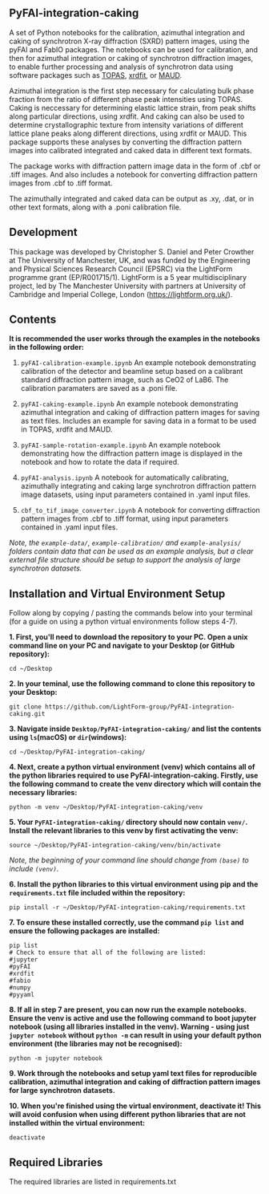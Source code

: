 PyFAI-integration-caking
-----------

A set of Python notebooks for the calibration, azimuthal integration and caking of synchrotron X-ray diffraction (SXRD) pattern images, using the pyFAI and FabIO packages. The notebooks can be used for calibration, and then for azimuthal integration or caking of synchrotron diffraction images, to enable further processing and analysis of synchrotron data using software packages such as [TOPAS](https://www.bruker.com/en/products-and-solutions/diffractometers-and-scattering-systems/x-ray-diffractometers/diffrac-suite-software/diffrac-topas.html), [xrdfit](https://xrdfit.readthedocs.io), or [MAUD](http://maud.radiographema.eu).

Azimuthal integration is the first step necessary for calculating bulk phase fraction from the ratio of different phase peak intensities using TOPAS. Caking is neccessary for determining elastic lattice strain, from peak shifts along particular directions, using xrdfit. And caking can also be used to determine crystallographic texture from intensity variations of different lattice plane peaks along different directions, using xrdfit or MAUD. This package supports these analyses by converting the diffraction pattern images into calibrated integrated and caked data in different text formats.

The package works with diffraction pattern image data in the form of .cbf or .tiff images. And also includes a notebook for converting diffraction pattern images from .cbf to .tiff format.

The azimuthally integrated and caked data can be output as .xy, .dat, or in other text formats, along with a .poni calibration file.

Development
--------------

This package was developed by Christopher S. Daniel and Peter Crowther at The 
University of Manchester, UK, and was funded by the Engineering and Physical Sciences Research Council (EPSRC) via the LightForm programme grant (EP/R001715/1). LightForm is a 5 year multidisciplinary project, led by The Manchester University with partners at University of Cambridge and Imperial College, London (https://lightform.org.uk/).

Contents
-----------

**It is recommended the user works through the examples in the notebooks in the following order:**
    
1. `pyFAI-calibration-example.ipynb` An example notebook demonstrating calibration of the detector and beamline setup based on a calibrant standard diffraction pattern image, such as CeO2 of LaB6. The calibration paramaters are saved as a .poni file.

2. `pyFAI-caking-example.ipynb` An example notebook demonstrating azimuthal integration and caking of diffraction pattern images for saving as text files. Includes an example for saving data in a format to be used in TOPAS, xrdfit and MAUD.

3. `pyFAI-sample-rotation-example.ipynb` An example notebook demonstrating how the diffraction pattern image is displayed in the notebook and how to rotate the data if required.

4. `pyFAI-analysis.ipynb` A notebook for automatically calibrating, azimuthally integrating and caking large synchrotron diffraction pattern image datasets, using input parameters contained in .yaml input files.

5. `cbf_to_tif_image_converter.ipynb` A notebook for converting diffraction pattern images from .cbf to .tiff format, using input parameters contained in .yaml input files.

*Note, the `example-data/`, `example-calibration/` and `example-analysis/` folders contain data that can be used as an example analysis, but a clear external file structure should be setup to support the analysis of large synchrotron datasets.*

Installation and Virtual Environment Setup
-----------

Follow along by copying / pasting the commands below into your terminal (for a guide on using a python virtual environments follow steps 4-7).

**1. First, you'll need to download the repository to your PC. Open a unix command line on your PC and navigate to your Desktop (or GitHub repository):**
```unix
cd ~/Desktop
```
**2. In your teminal, use the following command to clone this repository to your Desktop:**
```unix
git clone https://github.com/LightForm-group/PyFAI-integration-caking.git
```
**3. Navigate inside `Desktop/PyFAI-integration-caking/` and list the contents using `ls`(macOS) or `dir`(windows):**
```unix
cd ~/Desktop/PyFAI-integration-caking/
```
**4. Next, create a python virtual environment (venv) which contains all of the python libraries required to use PyFAI-integration-caking.
Firstly, use the following command to create the venv directory which will contain the necessary libraries:**
```unix
python -m venv ~/Desktop/PyFAI-integration-caking/venv
```
**5. Your `PyFAI-integration-caking/` directory should now contain `venv/`. Install the relevant libraries to this venv by first activating the venv:**
```unix
source ~/Desktop/PyFAI-integration-caking/venv/bin/activate
```
*Note, the beginning of your command line should change from `(base)` to include `(venv)`.*

**6. Install the python libraries to this virtual environment using pip and the `requirements.txt` file included within the repository:**
```unix
pip install -r ~/Desktop/PyFAI-integration-caking/requirements.txt
```
**7. To ensure these installed correctly, use the command `pip list` and ensure the following packages are installed:**
```unix
pip list
# Check to ensure that all of the following are listed:
#jupyter
#pyFAI
#xrdfit
#fabio
#numpy
#pyyaml
```
**8. If all in step 7 are present, you can now run the example notebooks.
Ensure the venv is active and use the following command to boot jupyter notebook (using all libraries installed in the venv).
Warning - using just `jupyter notebook` without `python -m` can result in using your default python environment (the libraries may not be recognised):**
```unix
python -m jupyter notebook
```
**9. Work through the notebooks and setup yaml text files for reproducible calibration, azimuthal integration and caking of diffraction pattern images for large synchrotron datasets.**

**10. When you're finished using the virtual environment, deactivate it!
This will avoid confusion when using different python libraries that are not installed within the virtual environment:**
```unix
deactivate
```

Required Libraries
--------------------

The required libraries are listed in requirements.txt